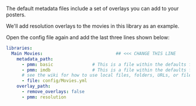 The default metadata files include a set of overlays you can add to your posters.

We'll add resolution overlays to the movies in this library as an example.

Open the config file again and add the last three lines shown below:

```yaml
libraries:
  Main Movies:                            ## <<< CHANGE THIS LINE
    metadata_path:
      - pmm: basic               # This is a file within the defaults folder in the Repository
      - pmm: imdb                # This is a file within the defaults folder in the Repository
      # see the wiki for how to use local files, folders, URLs, or files from git
      - file: config/Movies.yml
    overlay_path:
      - remove_overlays: false
      - pmm: resolution
```
